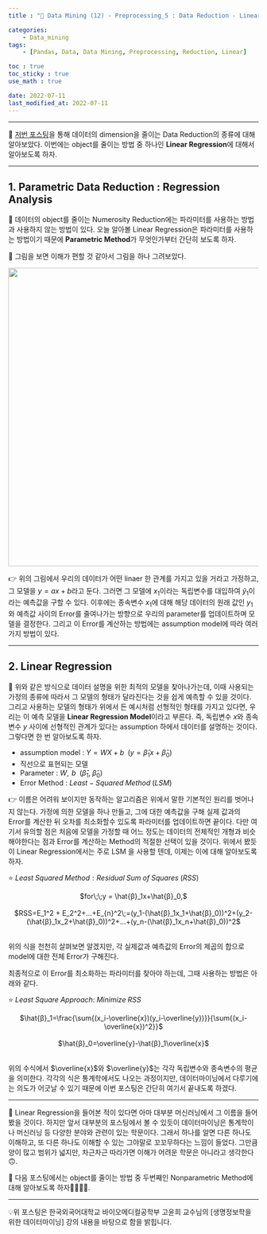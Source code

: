 ```yaml
---
title : "🧩 Data Mining (12) - Preprocessing_5 : Data Reduction - Linear Regression"

categories:
    - Data_mining
tags:
    - [Pandas, Data, Data Mining, Preprocessing, Reduction, Linear]

toc : true
toc_sticky : true 
use_math : true  

date: 2022-07-11
last_modified_at: 2022-07-11 
---  
```


* * *  

🧩 [저번 포스팅](https://nyamin9.github.io/data_mining/Data-Mining-Preprocessing-4/)을 통해 데이터의 dimension을 줄이는 Data Reduction의 종류에 대해 알아보았다. 이번에는 object를 줄이는 방법 중 하나인 <b><a>Linear Regression</a></b>에 대해서 알아보도록 하자.  

* * *  

## 1. Parametric Data Reduction : Regression Analysis  

🧩 데이터의 object를 줄이는 Numerosity Reduction에는 파라미터를 사용하는 방법과 사용하지 않는 방법이 있다. 오늘 알아볼 Linear Regression은 파라미터를 사용하는 방법이기 때문에 <a><b>Parametric Method</b></a>가 무엇인가부터 간단히 보도록 하자.<br>  

🧩 그림을 보면 이해가 편할 것 같아서 그림을 하나 그려보았다.  
<p align="center"><img src="https://user-images.githubusercontent.com/65170165/178194905-e7b396c3-2b42-4696-9008-06766810128e.png" width="600" /></p>  

👉 위의 그림에서 우리의 데이터가 어떤 linaer 한 관계를 가지고 있을 거라고 가정하고, 그 모델을 $y=ax+b$라고 둔다. 그러면 그 모델에 $x_1$이라는 독립변수를 대입하여 $\hat{y}_1$이라는 예측값을 구할 수 있다. 이후에는 종속변수 $x_1$에 대해 해당 데이터의 원래 값인 $y_1$와 예측값 사이의 Error를 줄여나가는 방향으로 우리의 parameter를 업데이트하며 모델을 결정한다. 그리고 이 Error를 계산하는 방법에는 assumption model에 따라 여러가지 방법이 있다.  

* * *  

## 2. Linear Regression  

🧩 위와 같은 방식으로 데이터 설명을 위한 최적의 모델을 찾아나가는데, 이때 사용되는 가정의 종류에 따라서 그 모델의 형태가 달라진다는 것을 쉽게 예측할 수 있을 것이다. 그리고 사용하는 모델의 형태가 위에서 든 예시처럼 선형적인 형태를 가지고 있다면, 우리는 이 예측 모델을 <a><b>Linear Regression Model</b></a>이라고 부른다. 즉, <a>독립변수 $x$와 종속변수 $y$ 사이에 선형적인 관계가 있다</a>는 assumption 하에서 데이터를 설명하는 것이다. 그렇다면 한 번 알아보도록 하자.<br>  

- assumption model : $Y=WX+b\;\;(y = \hat{β}_1x+\hat{β}_0)$<br>  
- 직선으로 표현되는 모델  
- Parameter : $W,\;\,b\;\;(\hat{β}_1,\;\hat{β}_0)$
- Error Method : $Least-Squared\;Method\;(LSM)$<br>  

👉 이름은 어려워 보이지만 동작하는 알고리즘은 위에서 말한 기본적인 원리를 벗어나지 않는다. 가정에 의한 모델을 하나 만들고, 그에 대한 예측값을 구해 실제 값과의 Error를 계산한 뒤 오차를 최소화할수 있도록 파라미터를 업데이트하면 끝이다. 다만 여기서 유의할 점은 처음에 모델을 가정할 때 어느 정도는 데이터의 전체적인 개형과 비슷해야한다는 점과 Error를 계산하는 Method의 적절한 선택이 있을 것이다. 위에서 봤듯이 Linear Regression에서는 주로 LSM 을 사용할 텐데, 이제는 이에 대해 알아보도록 하자.<br>  

⭐ $Least\;Squared\;Method : Residual\;Sum\;of\;Squares\;(RSS)$<br>  
<center>$for\;\;y = \hat{β}_1x+\hat{β}_0,$</center><br>  
<center>$RSS=E_1^2 + E_2^2+...+E_{n}^2\;=(y_1-(\hat{β}_1x_1+\hat{β}_0))^2+(y_2-(\hat{β}_1x_2+\hat{β}_0))^2+...+(y_n-(\hat{β}_1x_n+\hat{β}_0))^2$</center><br>  

위의 식을 천천히 살펴보면 알겠지만, 각 실제값과 예측값의 Error의 제곱의 합으로 model에 대한 전체 Error가 구해진다.  

최종적으로 이 Error를 최소화하는 파라미터를 찾아야 하는데, 그때 사용하는 방법은 아래와 같다.<br>  


⭐ $Least\;Square\;Approach:\;Minimize\;RSS$<br>    
<center>$\hat{β}_1=\frac{\sum{(x_i-\overline{x})(y_i-\overline{y})}}{\sum{(x_i-\overline{x})^2}}$</center><br>  

<center>$\hat{β}_0=\overline{y}-\hat{β}_1\overline{x}$</center><br>  

위의 수식에서 $\overline{x}$와 $\overline{y}$는 각각 독립변수와 종속변수의 평균을 의미한다. 각각의 식은 통계학에서도 나오는 과정이지만, 데이터마이닝에서 다루기에는 의도가 어긋날 수 있기 때문에 이번 포스팅은 간단히 여기서 끝내도록 하겠다.  

* * *  

🧩 Linear Regression을 들어본 적이 있다면 아마 대부분 머신러닝에서 그 이름을 들어봤을 것이다. 하지만 앞서 대부분의 포스팅에서 볼 수 있듯이 데이터마이닝은 통계학이나 머신러닝 등 다양한 분야와 관련이 있는 학문이다. 그래서 하나를 알면 다른 하나도 이해하고, 또 다른 하나도 이해할 수 있는 그야말로 꼬꼬무하다는 느낌이 들었다. 그만큼 양이 많고 범위가 넓지만, 차근차근 따라가면 이해가 어려운 학문은 아니라고 생각한다🙃.  

🧩 다음 포스팅에서는 object를 줄이는 방법 중 두번째인 Nonparametric Method에 대해 알아보도록 하자🏃‍♂️🏃‍♂️.  
* * *  

<div style="text-align: left">💡위 포스팅은 한국외국어대학교 바이오메디컬공학부 고윤희 교수님의 [생명정보학을 위한 데이터마이닝] 강의 내용을 바탕으로 함을 밝힙니다.</div> 
